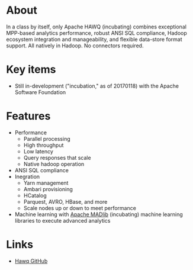 # About

In a class by itself, only Apache HAWQ (incubating) combines exceptional MPP-based analytics performance, robust ANSI SQL compliance, Hadoop ecosystem integration and manageability, and flexible data-store format support. All natively in Hadoop. No connectors required.

# Key items

* Still in-development ("incubation," as of 20170118) with the Apache Software Foundation

# Features

* Performance
  * Parallel processing
  * High throughput
  * Low latency
  * Query responses that scale
  * Native hadoop operation
* ANSI SQL compliance
* Inegration
  * Yarn management
  * Ambari provisioning
  * HCatalog
  * Parquest, AVRO, HBase, and more
  * Scale nodes up or down to meet performance
* Machine learning with [Apache MADlib](http://madlib.incubator.apache.org/) (incubating) machine learning libraries to execute advanced analytics 

# Links

* [Hawq GitHub](http://github.com/apache/incubator-hawq)
